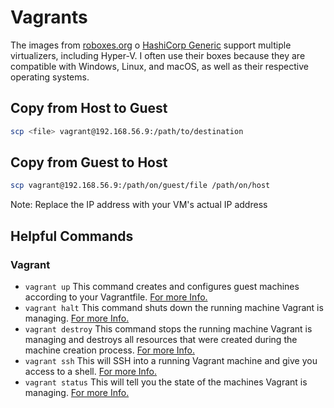 # Vagrants

The images from [roboxes.org](https://roboxes.org/) o [HashiCorp
Generic](https://portal.cloud.hashicorp.com/vagrant/discover/generic) support
multiple virtualizers, including Hyper-V. I often use their boxes because they
are compatible with Windows, Linux, and macOS, as well as their respective
operating systems.

## Copy from Host to Guest
```bash
scp <file> vagrant@192.168.56.9:/path/to/destination
```

## Copy from Guest to Host
```bash
scp vagrant@192.168.56.9:/path/on/guest/file /path/on/host
```

Note: Replace the IP address with your VM's actual IP address

## Helpful Commands

### Vagrant

- `vagrant up` This command creates and configures guest machines according to
  your Vagrantfile. [For more Info.](https://www.vagrantup.com/docs/cli/up)
- `vagrant halt` This command shuts down the running machine Vagrant is
  managing. [For more Info.](https://www.vagrantup.com/docs/cli/halt)
- `vagrant destroy` This command stops the running machine Vagrant is managing
  and destroys all resources that were created during the machine creation
  process. [For more Info.](https://www.vagrantup.com/docs/cli/destroy)
- `vagrant ssh` This will SSH into a running Vagrant machine and give you access
  to a shell. [For more Info.](https://www.vagrantup.com/docs/cli/ssh)
- `vagrant status` This will tell you the state of the machines Vagrant is
  managing. [For more Info.](https://www.vagrantup.com/docs/cli/status)

